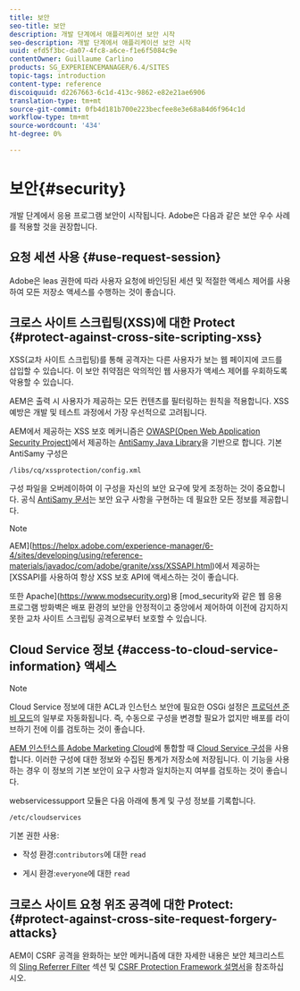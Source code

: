 ```yaml
---
title: 보안
seo-title: 보안
description: 개발 단계에서 애플리케이션 보안 시작
seo-description: 개발 단계에서 애플리케이션 보안 시작
uuid: efd5f3bc-da07-4fc8-a6ce-f1e6f5084c9e
contentOwner: Guillaume Carlino
products: SG_EXPERIENCEMANAGER/6.4/SITES
topic-tags: introduction
content-type: reference
discoiquuid: d2267663-6c1d-413c-9862-e82e21ae6906
translation-type: tm+mt
source-git-commit: 0fb4d181b700e223becfee8e3e68a84d6f964c1d
workflow-type: tm+mt
source-wordcount: '434'
ht-degree: 0%

---
```



# 보안{#security}

개발 단계에서 응용 프로그램 보안이 시작됩니다. Adobe은 다음과 같은 보안 우수 사례를 적용할 것을 권장합니다.

## 요청 세션 사용 {#use-request-session}

Adobe은 leas 권한에 따라 사용자 요청에 바인딩된 세션 및 적절한 액세스 제어를 사용하여 모든 저장소 액세스를 수행하는 것이 좋습니다.

## 크로스 사이트 스크립팅(XSS)에 대한 Protect {#protect-against-cross-site-scripting-xss}

XSS(교차 사이트 스크립팅)를 통해 공격자는 다른 사용자가 보는 웹 페이지에 코드를 삽입할 수 있습니다. 이 보안 취약점은 악의적인 웹 사용자가 액세스 제어를 우회하도록 악용할 수 있습니다.

AEM은 출력 시 사용자가 제공하는 모든 컨텐츠를 필터링하는 원칙을 적용합니다. XSS 예방은 개발 및 테스트 과정에서 가장 우선적으로 고려됩니다.

AEM에서 제공하는 XSS 보호 메커니즘은 [OWASP(Open Web Application Security Project)](https://www.owasp.org/)에서 제공하는 [AntiSamy Java Library](https://www.owasp.org/index.php/Category:OWASP_AntiSamy_Project)을 기반으로 합니다. 기본 AntiSamy 구성은

`/libs/cq/xssprotection/config.xml`

구성 파일을 오버레이하여 이 구성을 자신의 보안 요구에 맞게 조정하는 것이 중요합니다. 공식 [AntiSamy 문서](https://www.owasp.org/index.php/Category:OWASP_AntiSamy_Project)는 보안 요구 사항을 구현하는 데 필요한 모든 정보를 제공합니다.

>[!NOTE]
>
>AEM](https://helpx.adobe.com/experience-manager/6-4/sites/developing/using/reference-materials/javadoc/com/adobe/granite/xss/XSSAPI.html)에서 제공하는 [XSSAPI를 사용하여 항상 XSS 보호 API에 액세스하는 것이 좋습니다.

또한 Apache](https://www.modsecurity.org)용 [mod_security와 같은 웹 응용 프로그램 방화벽은 배포 환경의 보안을 안정적이고 중앙에서 제어하여 이전에 감지하지 못한 교차 사이트 스크립팅 공격으로부터 보호할 수 있습니다.

## Cloud Service 정보 {#access-to-cloud-service-information} 액세스

>[!NOTE]
>
>Cloud Service 정보에 대한 ACL과 인스턴스 보안에 필요한 OSGi 설정은 [프로덕션 준비 모드](/help/sites-administering/production-ready.md)의 일부로 자동화됩니다. 즉, 수동으로 구성을 변경할 필요가 없지만 배포를 라이브하기 전에 이를 검토하는 것이 좋습니다.

[AEM 인스턴스를 Adobe Marketing Cloud](/help/sites-administering/marketing-cloud.md)에 통합할 때 [Cloud Service 구성](/help/sites-developing/extending-cloud-config.md)을 사용합니다. 이러한 구성에 대한 정보와 수집된 통계가 저장소에 저장됩니다. 이 기능을 사용하는 경우 이 정보의 기본 보안이 요구 사항과 일치하는지 여부를 검토하는 것이 좋습니다.

webservicessupport 모듈은 다음 아래에 통계 및 구성 정보를 기록합니다.

`/etc/cloudservices`

기본 권한 사용:

* 작성 환경:`contributors`에 대한 `read`

* 게시 환경:`everyone`에 대한 `read`

## 크로스 사이트 요청 위조 공격에 대한 Protect: {#protect-against-cross-site-request-forgery-attacks}

AEM이 CSRF 공격을 완화하는 보안 메커니즘에 대한 자세한 내용은 보안 체크리스트의 [Sling Referrer Filter](/help/sites-administering/security-checklist.md#protect-against-cross-site-request-forgery) 섹션 및 [CSRF Protection Framework 설명서](/help/sites-developing/csrf-protection.md)을 참조하십시오.